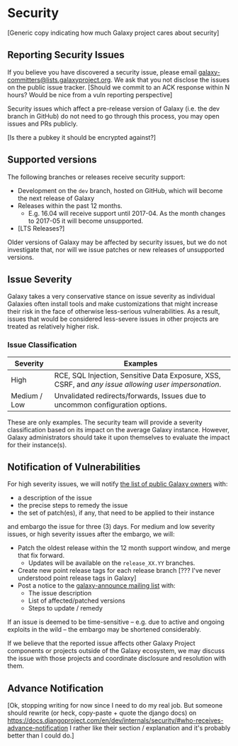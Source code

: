 # Security

[Generic copy indicating how much Galaxy project cares about security]

## Reporting Security Issues

If you believe you have discovered a security issue, please email galaxy-committers@lists.galaxyproject.org. We ask that you not disclose the issues on the public issue tracker. [Should we commit to an ACK response within N hours? Would be nice from a vuln reporting perspective]

Security issues which affect a pre-release version of Galaxy (i.e. the dev branch in GitHub) do not need to go through this process, you may open issues and PRs publicly.

[Is there a pubkey it should be encrypted against?]

## Supported versions

The following branches or releases receive security support:

- Development on the `dev` branch, hosted on GitHub, which will become the next release of Galaxy
- Releases within the past 12 months.
  - E.g. 16.04 will receive support until 2017-04. As the month changes to 2017-05 it will become unsupported.
- [LTS Releases?]

Older versions of Galaxy may be affected by security issues, but we do not investigate that, nor will we issue patches or new releases of unsupported versions.

## Issue Severity

Galaxy takes a very conservative stance on issue severity as individual Galaxies often install tools and make customizations that might increase their risk in the face of otherwise less-serious vulnerabilities. As a result, issues that would be considered less-severe issues in other projects are treated as relatively higher risk.

### Issue Classification

Severity | Examples
--- | ---
High | RCE, SQL Injection, Sensitive Data Exposure, XSS, CSRF, and *any issue allowing user impersonation*.
Medium / Low | Unvalidated redirects/forwards, Issues due to uncommon configuration options.

These are only examples. The security team will provide a severity classification based on its impact on the average Galaxy instance. However, Galaxy administrators should take it upon themselves to evaluate the impact for their instance(s).

## Notification of Vulnerabilities

For high severity issues, we will notify [the list of public Galaxy owners](https://lists.galaxyproject.org/listinfo/galaxy-public-servers) with:

- a description of the issue
- the precise steps to remedy the issue
- the set of patch(es), if any, that need to be applied to their instance
 
and embargo the issue for three (3) days. For medium and low severity issues, or high severity issues after the embargo, we will:

- Patch the oldest release within the 12 month support window, and merge that fix forward.
  - Updates will be available on the `release_XX.YY` branches.
- Create new point release tags for each release branch [??? I've never understood point release tags in Galaxy]
- Post a notice to the [galaxy-announce mailing list](https://lists.galaxyproject.org/listinfo/galaxy-announce) with:
  - The issue description
  - List of affected/patched versions 
  - Steps to update / remedy

If an issue is deemed to be time-sensitive – e.g. due to active and ongoing exploits in the wild – the embargo may be shortened considerably.

If we believe that the reported issue affects other Galaxy Project components or projects outside of the Galaxy ecosystem, we may discuss the issue with those projects and coordinate disclosure and resolution with them.

## Advance Notification

[Ok, stopping writing for now since I need to do my real job. But someone should rewrite (or heck, copy-paste + quote the django docs) on https://docs.djangoproject.com/en/dev/internals/security/#who-receives-advance-notification I rather like their section / explanation and it's probably better than I could do.]